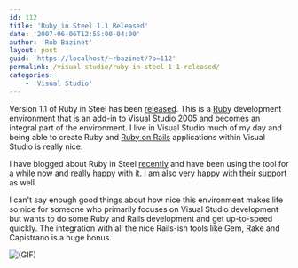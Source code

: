 ```yaml
---
id: 112
title: 'Ruby in Steel 1.1 Released'
date: '2007-06-06T12:55:00-04:00'
author: 'Rob Bazinet'
layout: post
guid: 'https://localhost/~rbazinet/?p=112'
permalink: /visual-studio/ruby-in-steel-1-1-released/
categories:
    - 'Visual Studio'
---
```


Version 1.1 of Ruby in Steel has been [released](https://www.sapphiresteel.com/Ruby-In-Steel-1-1-Now-Available). This is a [Ruby](https://www.ruby-lang.org) development environment that is an add-in to Visual Studio 2005 and becomes an integral part of the environment. I live in Visual Studio much of my day and being able to create Ruby and [Ruby on Rails](https://www.rubyonrails.com/) applications within Visual Studio is really nice.

I have blogged about Ruby in Steel [recently](https://rbazinet.wordpress.com/2007/06/03/great-ruby-development-environment-for-windows/) and have been using the tool for a while now and really happy with it. I am also very happy with their support as well.

I can't say enough good things about how nice this environment makes life so nice for someone who primarily focuses on Visual Studio development but wants to do some Ruby and Rails development and get up-to-speed quickly. The integration with all the nice Rails-ish tools like Gem, Rake and Capistrano is a huge bonus.

![(GIF)](https://www.sapphiresteel.com/IMG/gif/debugger_small.gif)